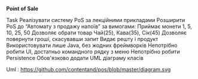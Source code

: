 **Point of Sale**

Task
Реалізувати систему PoS за лекційними прикладами
Розширити PoS до “Автомату з продажу напоїв” за вимогами:
Приймає монети 1, 5, 10, 25, 50
Дозволяє обрати товар Чай(25), Кава(35), Сік(45)
Дозволяє повернути гроші, скасувавши запит
Видає решту і продукт
Використовувати лише Java, без жодних фреймворків
Непотрібно робити UI, достатньо командного рядку з меню
Непотрібно робити Persistence
Обов'язково додати UML діаграму класів

Uml : https://github.com/contentand/pos/blob/master/diagram.svg
